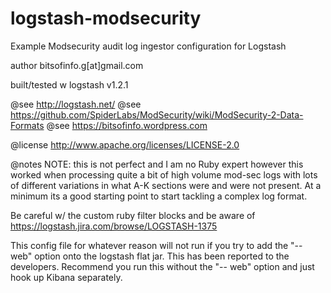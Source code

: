 logstash-modsecurity
====================


 Example Modsecurity audit log ingestor
 configuration for Logstash

 author bitsofinfo.g[at]gmail.com
 
 built/tested w logstash v1.2.1 

 @see http://logstash.net/
 @see https://github.com/SpiderLabs/ModSecurity/wiki/ModSecurity-2-Data-Formats
 @see https://bitsofinfo.wordpress.com

 @license http://www.apache.org/licenses/LICENSE-2.0 

 @notes NOTE: this is not perfect and I am no Ruby expert
        however this worked when processing quite a bit of
        high volume mod-sec logs with lots of different
        variations in what A-K sections were and were not
        present. At a minimum its a good starting point
        to start tackling a complex log format.

 Be careful w/ the custom ruby filter blocks and be aware
 of https://logstash.jira.com/browse/LOGSTASH-1375

 This config file for whatever reason will not run
 if you try to add the "-- web" option onto the logstash
 flat jar. This has been reported to the developers. 
 Recommend you run this without the "-- web" option and just
 hook up Kibana separately.



